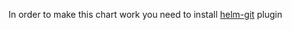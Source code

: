 In order to make this chart work you need to install [helm-git](https://github.com/aslafy-z/helm-git) plugin
